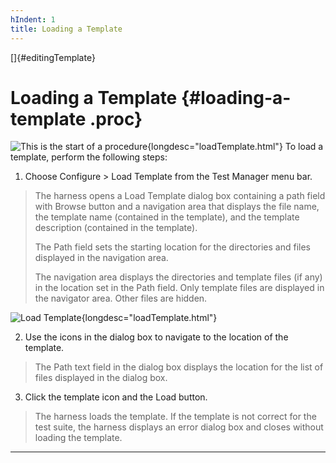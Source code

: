 ```yaml
---
hIndent: 1
title: Loading a Template
---
```


[]{#editingTemplate}

# Loading a Template {#loading-a-template .proc}

![This is the start of a procedure](../../images/hg_proc.gif){longdesc="loadTemplate.html"} To load
a template, perform the following steps:

1.  Choose Configure \> Load Template from the Test Manager menu bar.

> The harness opens a Load Template dialog box containing a path field with Browse button and a
> navigation area that displays the file name, the template name (contained in the template), and
> the template description (contained in the template).
>
> The Path field sets the starting location for the directories and files displayed in the
> navigation area.
>
> The navigation area displays the directories and template files (if any) in the location set in
> the Path field. Only template files are displayed in the navigator area. Other files are hidden.

![Load Template](../../images/JT4loadTemplate.gif){longdesc="loadTemplate.html"}

2.  Use the icons in the dialog box to navigate to the location of the template.

> The Path text field in the dialog box displays the location for the list of files displayed in the
> dialog box.

3.  Click the template icon and the Load button.

> The harness loads the template. If the template is not correct for the test suite, the harness
> displays an error dialog box and closes without loading the template.

----------------------------------------------------------------------------------------------------


